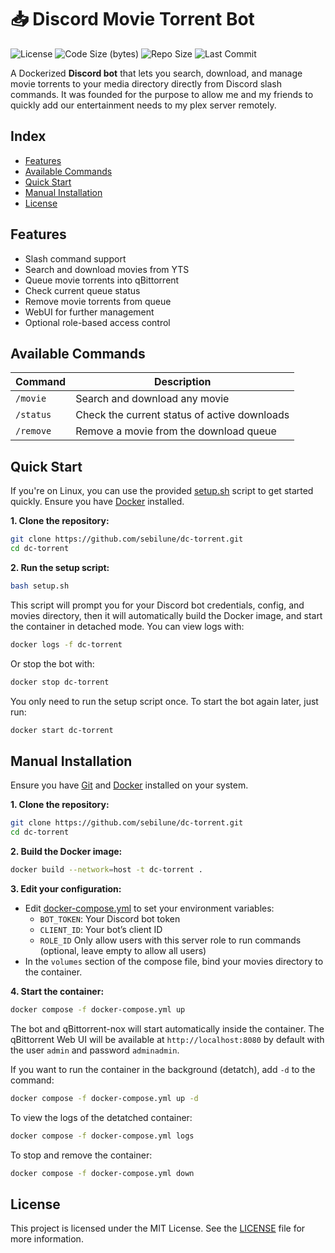 # 📥 Discord Movie Torrent Bot

![License](https://img.shields.io/github/license/sebilune/dc-torrent)
![Code Size (bytes)](https://img.shields.io/github/languages/code-size/sebilune/dc-torrent)
![Repo Size](https://img.shields.io/github/repo-size/sebilune/dc-torrent)
![Last Commit](https://img.shields.io/github/last-commit/sebilune/dc-torrent)

A Dockerized **Discord bot** that lets you search, download, and manage movie torrents to your media directory directly from Discord slash commands. It was founded for the purpose to allow me and my friends to quickly add our entertainment needs to my plex server remotely.

## Index

- [Features](#features)
- [Available Commands](#available-commands)
- [Quick Start](#quick-start)
- [Manual Installation](#manual-installation)
- [License](#license)

## Features

- Slash command support
- Search and download movies from YTS
- Queue movie torrents into qBittorrent
- Check current queue status
- Remove movie torrents from queue
- WebUI for further management
- Optional role-based access control

## Available Commands

| Command   | Description                                  |
| --------- | -------------------------------------------- |
| `/movie`  | Search and download any movie                |
| `/status` | Check the current status of active downloads |
| `/remove` | Remove a movie from the download queue       |

## Quick Start

If you're on Linux, you can use the provided [setup.sh](./setup.sh) script to get started quickly. Ensure you have [Docker](https://docs.docker.com/desktop/setup/install/linux/) installed.

**1. Clone the repository:**

```bash
git clone https://github.com/sebilune/dc-torrent.git
cd dc-torrent
```

**2. Run the setup script:**

```bash
bash setup.sh
```

This script will prompt you for your Discord bot credentials, config, and movies directory, then it will automatically build the Docker image, and start the container in detached mode. You can view logs with:

```bash
docker logs -f dc-torrent
```

Or stop the bot with:

```bash
docker stop dc-torrent
```

You only need to run the setup script once. To start the bot again later, just run:

```bash
docker start dc-torrent
```

## Manual Installation

Ensure you have [Git](https://git-scm.com/downloads) and [Docker](https://www.docker.com/) installed on your system.

**1. Clone the repository:**

```bash
git clone https://github.com/sebilune/dc-torrent.git
cd dc-torrent
```

**2. Build the Docker image:**

```bash
docker build --network=host -t dc-torrent .
```

**3. Edit your configuration:**

- Edit [docker-compose.yml](./docker-compose.yml) to set your environment variables:
  - `BOT_TOKEN`: Your Discord bot token
  - `CLIENT_ID`: Your bot’s client ID
  - `ROLE_ID` Only allow users with this server role to run commands (optional, leave empty to allow all users)
- In the `volumes` section of the compose file, bind your movies directory to the container.

**4. Start the container:**

```bash
docker compose -f docker-compose.yml up
```

The bot and qBittorrent-nox will start automatically inside the container. The qBittorrent Web UI will be available at `http://localhost:8080` by default with the user `admin` and password `adminadmin`.

If you want to run the container in the background (detatch), add `-d` to the command:

```bash
docker compose -f docker-compose.yml up -d
```

To view the logs of the detatched container:

```bash
docker compose -f docker-compose.yml logs
```

To stop and remove the container:

```bash
docker compose -f docker-compose.yml down
```

## License

This project is licensed under the MIT License. See the [LICENSE](./LICENSE) file for more information.
